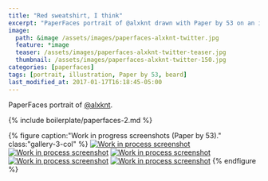 ```yaml
---
title: "Red sweatshirt, I think"
excerpt: "PaperFaces portrait of @alxknt drawn with Paper by 53 on an iPad."
image: 
  path: &image /assets/images/paperfaces-alxknt-twitter.jpg 
  feature: *image
  teaser: /assets/images/paperfaces-alxknt-twitter-teaser.jpg
  thumbnail: /assets/images/paperfaces-alxknt-twitter-150.jpg
categories: [paperfaces]
tags: [portrait, illustration, Paper by 53, beard]
last_modified_at: 2017-01-17T16:18:45-05:00
---
```


PaperFaces portrait of [@alxknt](https://twitter.com/alxknt).

{% include boilerplate/paperfaces-2.md %}

{% figure caption:"Work in progress screenshots (Paper by 53)." class:"gallery-3-col" %}
[![Work in process screenshot](/assets/images/paperfaces-alxknt-process-1-750.jpg)](/assets/images/paperfaces-alxknt-process-1-lg.jpg)
[![Work in process screenshot](/assets/images/paperfaces-alxknt-process-2-600.jpg)](/assets/images/paperfaces-alxknt-process-2-lg.jpg)
[![Work in process screenshot](/assets/images/paperfaces-alxknt-process-3-600.jpg)](/assets/images/paperfaces-alxknt-process-3-lg.jpg)
[![Work in process screenshot](/assets/images/paperfaces-alxknt-process-4-600.jpg)](/assets/images/paperfaces-alxknt-process-4-lg.jpg)
[![Work in process screenshot](/assets/images/paperfaces-alxknt-process-5-600.jpg)](/assets/images/paperfaces-alxknt-process-5-lg.jpg)
{% endfigure %}
